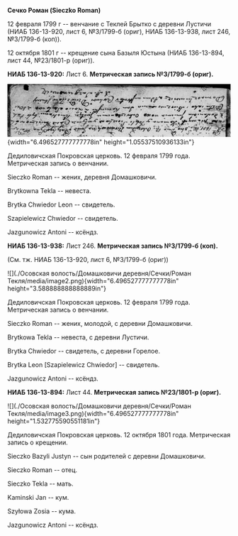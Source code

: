 **Сечко Роман (Sieczko Roman)**

12 февраля 1799 г -- венчание с Теклей Брытко c деревни Лустичи (НИАБ
136-13-920, лист 6, №3/1799-б (ориг), НИАБ 136-13-938, лист 246,
№3/1799-б (коп)).

12 октября 1801 г -- крещение сына Базыля Юстына (НИАБ 136-13-894, лист
44, №23/1801-р (ориг)).

**НИАБ 136-13-920:** Лист 6. **Метрическая запись №3/1799-б (ориг).**

![](./media/775eafca7e2f21ea1b3eb1453d674f745619ab98.png){width="6.496527777777778in"
height="1.05537510936133in"}

Дедиловичская Покровская церковь. 12 февраля 1799 года. Метрическая
запись о венчании.

Sieczko Roman -- жених, деревня Домашковичи.

Brytkowna Tekla -- невеста.

Brytka Chwiedor Leon -- свидетель.

Szapielewicz Chwiedor -- свидетель.

Jazgunowicz Antoni -- ксёндз.

**НИАБ 136-13-938:** Лист 246. **Метрическая запись №3/1799-б (коп).**

(См. тж. НИАБ 136-13-920, лист 6, №3/1799-б (ориг))

![](./Осовская волость/Домашковичи деревня/Сечки/Роман Текля/media/image2.png){width="6.496527777777778in"
height="3.588888888888889in"}

Дедиловичская Покровская церковь. 12 февраля 1799 года. Метрическая
запись о венчании.

Sieczko Roman -- жених, молодой, с деревни Домашковичи.

Brytkowa Tekla -- невеста, с деревни Лустичи.

Brytka Chwiedor -- свидетель, с деревни Горелое.

Brytka Leon \[Szapielewicz Chwiedor\] -- свидетель.

Jazgunowicz Antoni -- ксёндз.

**НИАБ 136-13-894:** Лист 44. **Метрическая запись №23/1801-р (ориг).**

![](./Осовская волость/Домашковичи деревня/Сечки/Роман Текля/media/image3.png){width="6.496527777777778in"
height="1.532775590551181in"}

Дедиловичская Покровская церковь. 12 октября 1801 года. Метрическая
запись о крещении.

Sieczko Bazyli Justyn -- сын родителей с деревни Домашковичи.

Sieczko Roman -- отец.

Sieczko Tekla -- мать.

Kaminski Jan -- кум.

Szyłowa Zosia -- кума.

Jazgunowicz Antoni -- ксёндз.
